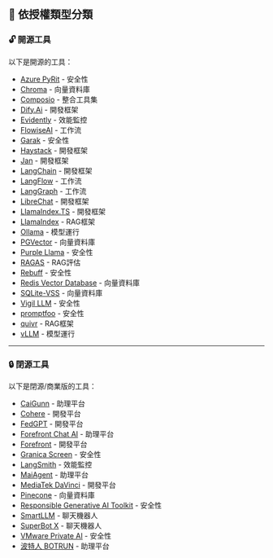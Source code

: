 ## 📜 依授權類型分類

<h3 id="opensource">🔓 開源工具</h3>

以下是開源的工具：

- [Azure PyRit](../../tools/development.md#azure-pyrit) - 安全性
- [Chroma](../../tools/development.md#chroma) - 向量資料庫
- [Composio](../../tools/development.md#composio) - 整合工具集
- [Dify.Ai](../../tools/development.md#dify-ai) - 開發框架
- [Evidently](../../tools/development.md#evidently) - 效能監控
- [FlowiseAI](../../tools/development.md#flowiseai) - 工作流
- [Garak](../../tools/development.md#garak) - 安全性
- [Haystack](../../tools/development.md#haystack) - 開發框架
- [Jan](../../tools/development.md#jan) - 開發框架
- [LangChain](../../tools/development.md#langchain) - 開發框架
- [LangFlow](../../tools/development.md#langflow) - 工作流
- [LangGraph](../../tools/development.md#langgraph) - 工作流
- [LibreChat](../../tools/development.md#librechat) - 開發框架
- [LlamaIndex.TS](../../tools/development.md#llamaindex-ts) - 開發框架
- [LlamaIndex](../../tools/development.md#llamaindex) - RAG框架
- [Ollama](../../tools/development.md#ollama) - 模型運行
- [PGVector](../../tools/development.md#pgvector) - 向量資料庫
- [Purple Llama](../../tools/development.md#purple-llama) - 安全性
- [RAGAS](../../tools/development.md#ragas) - RAG評估
- [Rebuff](../../tools/development.md#rebuff) - 安全性
- [Redis Vector Database](../../tools/development.md#redis-vector-database) - 向量資料庫
- [SQLite-VSS](../../tools/development.md#sqlite-vss) - 向量資料庫
- [Vigil LLM](../../tools/development.md#vigil-llm) - 安全性
- [promptfoo](../../tools/development.md#promptfoo) - 安全性
- [quivr](../../tools/development.md#quivr) - RAG框架
- [vLLM](../../tools/development.md#vllm) - 模型運行

---

<h3 id="closedsource">🔒 閉源工具</h3>

以下是閉源/商業版的工具：

- [CaiGunn](../../tools/development.md#caigunn) - 助理平台
- [Cohere](../../tools/development.md#cohere) - 開發平台
- [FedGPT](../../tools/development.md#fedgpt) - 開發平台
- [Forefront Chat AI](../../tools/development.md#forefront-chat-ai) - 助理平台
- [Forefront](../../tools/development.md#forefront) - 開發平台
- [Granica Screen](../../tools/development.md#granica-screen) - 安全性
- [LangSmith](../../tools/development.md#langsmith) - 效能監控
- [MaiAgent](../../tools/development.md#maiagent) - 助理平台
- [MediaTek DaVinci](../../tools/development.md#mediatek-davinci) - 開發平台
- [Pinecone](../../tools/development.md#pinecone) - 向量資料庫
- [Responsible Generative AI Toolkit](../../tools/development.md#responsible-generative-ai-toolkit) - 安全性
- [SmartLLM](../../tools/development.md#smartllm) - 聊天機器人
- [SuperBot X](../../tools/development.md#superbot-x) - 聊天機器人
- [VMware Private AI](../../tools/development.md#vmware-private-ai) - 安全性
- [波特人 BOTRUN](../../tools/development.md#botrun) - 助理平台
